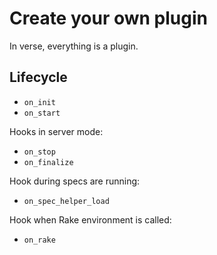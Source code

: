 # Create your own plugin

In verse, everything is a plugin.

## Lifecycle

- `on_init`
- `on_start`

Hooks in server mode:

- `on_stop`
- `on_finalize`

Hook during specs are running:

- `on_spec_helper_load`

Hook when Rake environment is called:

- `on_rake`